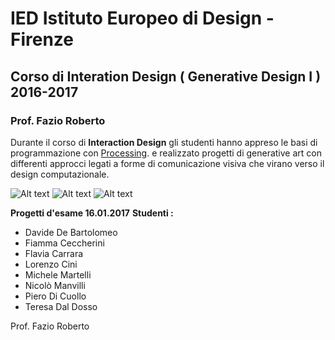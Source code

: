 # IED Istituto Europeo di Design - Firenze
## Corso di Interation Design ( Generative Design I ) 2016-2017 
### Prof. Fazio Roberto

Durante il corso di **Interaction Design** gli studenti hanno appreso le basi di programmazione con [Processing](https://processing.org.com/). e realizzato progetti di generative art con differenti approcci legati a forme di comunicazione visiva che virano verso il design computazionale.

![Alt text](https://dl.dropboxusercontent.com/u/10907181/githubimages/ied/1.jpg)
![Alt text](https://dl.dropboxusercontent.com/u/10907181/githubimages/ied/3.jpg)
![Alt text](https://dl.dropboxusercontent.com/u/10907181/githubimages/ied/4.jpg)

**Progetti d'esame 16.01.2017**
**Studenti :**

- Davide De Bartolomeo
- Fiamma Ceccherini
- Flavia Carrara
- Lorenzo Cini
- Michele Martelli
- Nicolò Manvilli
- Piero Di Cuollo
- Teresa Dal Dosso

Prof. Fazio Roberto
